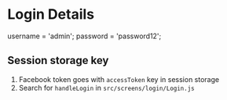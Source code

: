 # Login Details
username = 'admin';
password = 'password12';

## Session storage key
1. Facebook token goes with `accessToken` key in session storage
2. Search for `handleLogin` in `src/screens/login/Login.js`
